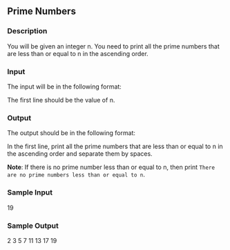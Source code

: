## Prime Numbers

### Description

You will be given an integer n. You need to print all the prime numbers that are less than or equal to n in the ascending order.

### Input

The input will be in the following format:

The first line should be the value of n.

### Output

The output should be in the following format:

In the first line, print all the prime numbers that are less than or equal to n in the ascending order and separate them by spaces.

<b>Note</b>: If there is no prime number less than or equal to n, then print ```There are no prime numbers less than or equal to n```.


### Sample Input

19

### Sample Output

2 3 5 7 11 13 17 19
